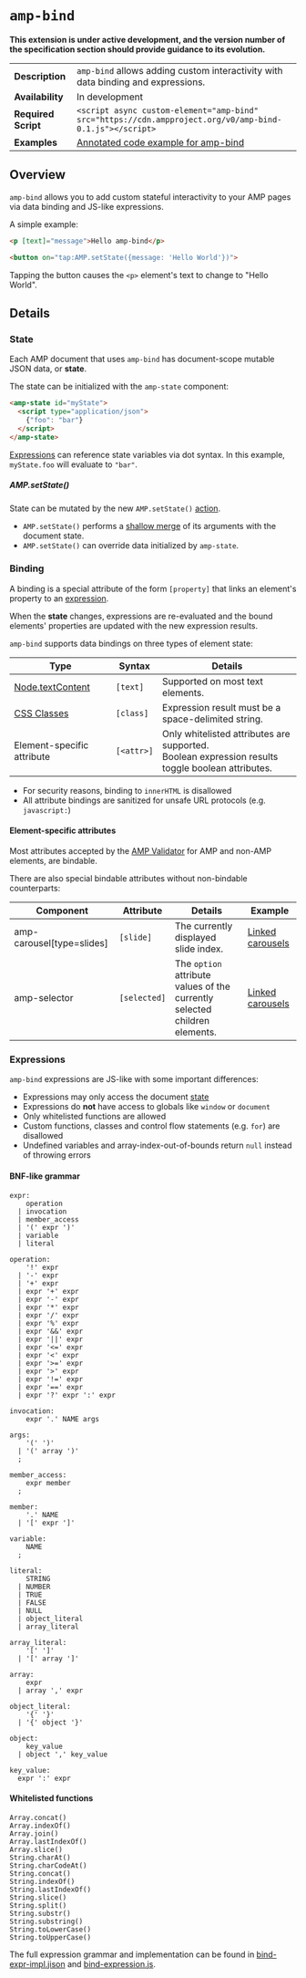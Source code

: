 # <a name="amp-bind"></a> `amp-bind`

**This extension is under active development, and the version number of the specification section should provide guidance to its evolution.**

<!---
Copyright 2016 The AMP HTML Authors. All Rights Reserved.

Licensed under the Apache License, Version 2.0 (the "License");
you may not use this file except in compliance with the License.
You may obtain a copy of the License at

      http://www.apache.org/licenses/LICENSE-2.0

Unless required by applicable law or agreed to in writing, software
distributed under the License is distributed on an "AS-IS" BASIS,
WITHOUT WARRANTIES OR CONDITIONS OF ANY KIND, either express or implied.
See the License for the specific language governing permissions and
limitations under the License.
-->

<table>
  <tr>
    <td class="col-fourty"><strong>Description</strong></td>
    <td><code>amp-bind</code> allows adding custom interactivity with data binding and expressions.</td>
  </tr>
  <tr>
    <td class="col-fourty"><strong>Availability</strong></td>
    <td>In development</td>
  </tr>
  <tr>
    <td class="col-fourty"><strong>Required Script</strong></td>
    <td>
      <div>
        <code>&lt;script async custom-element="amp-bind" src="https://cdn.ampproject.org/v0/amp-bind-0.1.js">&lt;/script></code>
      </div>
    </td>
  </tr>
  <tr>
    <td class="col-fourty"><strong>Examples</strong></td>
    <td><a href="https://ampbyexample.com/components/amp-bind/">Annotated code example for amp-bind</a></td>
  </tr>
</table>

## Overview

`amp-bind` allows you to add custom stateful interactivity to your AMP pages via data binding and JS-like expressions.

A simple example:

```html
<p [text]="message">Hello amp-bind</p>

<button on="tap:AMP.setState({message: 'Hello World'})">
```

Tapping the button causes the `<p>` element's text to change to "Hello World".

## Details

### State

Each AMP document that uses `amp-bind` has document-scope mutable JSON data, or **state**.

The state can be initialized with the `amp-state` component:

```html
<amp-state id="myState">
  <script type="application/json">
    {"foo": "bar"}
  </script>
</amp-state>
```

[Expressions](#expressions) can reference state variables via dot syntax. In this example, `myState.foo` will evaluate to `"bar"`.


##### AMP.setState()

State can be mutated by the new `AMP.setState()` [action](../../spec/amp-actions-and-events.md).

- `AMP.setState()` performs a [shallow merge](https://developer.mozilla.org/en-US/docs/Web/JavaScript/Reference/Global_Objects/Object/assign) of its arguments with the document state.
- `AMP.setState()` can override data initialized by `amp-state`.

### Binding

A binding is a special attribute of the form `[property]` that links an element's property to an [expression](#expressions).

When the **state** changes, expressions are re-evaluated and the bound elements' properties are updated with the new expression results.

`amp-bind` supports data bindings on three types of element state:

| Type | Syntax | Details |
| --- | --- | --- |
| [Node.textContent](https://developer.mozilla.org/en-US/docs/Web/API/Node/textContent) | `[text]` | Supported on most text elements.
| [CSS Classes](https://developer.mozilla.org/en-US/docs/Web/HTML/Global_attributes/class) | `[class]` | Expression result must be a space-delimited string.
| Element-specific attribute | `[<attr>]` | Only whitelisted attributes are supported.<br>Boolean expression results toggle boolean attributes.

- For security reasons, binding to `innerHTML` is disallowed
- All attribute bindings are sanitized for unsafe URL protocols (e.g. `javascript:`)

#### Element-specific attributes

Most attributes accepted by the [AMP Validator](https://validator.ampproject.org/) for AMP and non-AMP elements, are bindable.

There are also special bindable attributes without non-bindable counterparts:

| Component | Attribute | Details | Example |
| --- | --- | --- | --- |
| amp-carousel[type=slides] | `[slide]` | The currently displayed slide index. | [Linked carousels](https://ampbyexample.com/advanced/image_galleries_with_amp-carousel/#linking-carousels-with-amp-bind)
| amp-selector | `[selected]` | The `option` attribute values of the currently selected children elements. | [Linked carousels](https://ampbyexample.com/advanced/image_galleries_with_amp-carousel/#linking-carousels-with-amp-bind)

### Expressions

`amp-bind` expressions are JS-like with some important differences:

- Expressions may only access the document [state](#state)
- Expressions do **not** have access to globals like `window` or `document`
- Only whitelisted functions are allowed
- Custom functions, classes and control flow statements (e.g. `for`) are disallowed
- Undefined variables and array-index-out-of-bounds return `null` instead of throwing errors

#### BNF-like grammar

```text
expr:
    operation
  | invocation
  | member_access
  | '(' expr ')'
  | variable
  | literal

operation:
    '!' expr
  | '-' expr
  | '+' expr
  | expr '+' expr
  | expr '-' expr
  | expr '*' expr
  | expr '/' expr
  | expr '%' expr
  | expr '&&' expr
  | expr '||' expr
  | expr '<=' expr
  | expr '<' expr
  | expr '>=' expr
  | expr '>' expr
  | expr '!=' expr
  | expr '==' expr
  | expr '?' expr ':' expr

invocation:
    expr '.' NAME args

args:
    '(' ')'
  | '(' array ')'
  ;

member_access:
    expr member
  ;

member:
    '.' NAME
  | '[' expr ']'

variable:
    NAME
  ;

literal:
    STRING
  | NUMBER
  | TRUE
  | FALSE
  | NULL
  | object_literal
  | array_literal

array_literal:
    '[' ']'
  | '[' array ']'

array:
    expr
  | array ',' expr

object_literal:
    '{' '}'
  | '{' object '}'

object:
    key_value
  | object ',' key_value

key_value:
  expr ':' expr
```

#### Whitelisted functions

```text
Array.concat()
Array.indexOf()
Array.join()
Array.lastIndexOf()
Array.slice()
String.charAt()
String.charCodeAt()
String.concat()
String.indexOf()
String.lastIndexOf()
String.slice()
String.split()
String.substr()
String.substring()
String.toLowerCase()
String.toUpperCase()
```

The full expression grammar and implementation can be found in [bind-expr-impl.jison](./0.1/bind-expr-impl.jison) and [bind-expression.js](./0.1/bind-expression.js).
